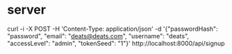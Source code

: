 # server


curl -i -X POST -H 'Content-Type: application/json' -d '{"passwordHash": "password", "email": "deats@deats.com", "username": "deats", "accessLevel": "admin", "tokenSeed": "1"}' http://localhost:8000/api/signup

